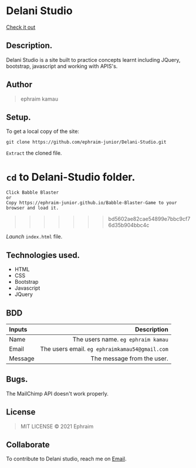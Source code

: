 # Delani Studio

[Check it out](https://ephraim-junior.github.io/Delani-Studio/)
## Description.
Delani Studio is a site built to practice concepts learnt including JQuery, bootstrap, javascript and working with APIS's.

## Author
>ephraim kamau



## Setup.
To get a local copy of the site:

`git clone https://github.com/ephraim-junior/Delani-Studio.git`

`Extract` the cloned file.


`cd` to Delani-Studio folder.
=======
    Click Babble Blaster
    or
    Copy https://ephraim-junior.github.io/Babble-Blaster-Game to your browser and load it.
>>>>>>> bd5602ae82cae54899e7bbc9cf76d35b904bbc4c

*Launch* `index.html` file.

## Technologies used.
* HTML
* CSS
* Bootstrap
* Javascript
* JQuery

## BDD
| Inputs |  Description |
| :---         |          ---: |
| Name   | The users name. `eg ephraim kamau`|
| Email     | The users email. ``eg ephraimkamau54@gmail.com``   |
| Message    | The message from the user.   |

## Bugs.
The MailChimp API doesn't work properly.

## License
>MIT LICENSE &copy; 2021 Ephraim

## Collaborate
To contribute to Delani studio, reach me on [Email](ephraimkamau54@gmail.com).